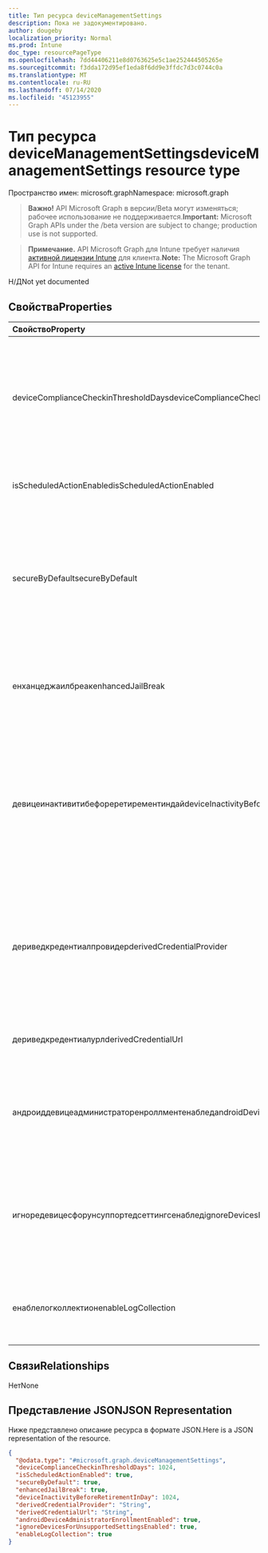 ```yaml
---
title: Тип ресурса deviceManagementSettings
description: Пока не задокументировано.
author: dougeby
localization_priority: Normal
ms.prod: Intune
doc_type: resourcePageType
ms.openlocfilehash: 7dd44406211e8d0763625e5c1ae252444505265e
ms.sourcegitcommit: f3dda172d95ef1eda8f6dd9e3ffdc7d3c0744c0a
ms.translationtype: MT
ms.contentlocale: ru-RU
ms.lasthandoff: 07/14/2020
ms.locfileid: "45123955"
---
```

# <a name="devicemanagementsettings-resource-type"></a><span data-ttu-id="71392-103">Тип ресурса deviceManagementSettings</span><span class="sxs-lookup"><span data-stu-id="71392-103">deviceManagementSettings resource type</span></span>

<span data-ttu-id="71392-104">Пространство имен: microsoft.graph</span><span class="sxs-lookup"><span data-stu-id="71392-104">Namespace: microsoft.graph</span></span>

> <span data-ttu-id="71392-105">**Важно!** API Microsoft Graph в версии/Beta могут изменяться; рабочее использование не поддерживается.</span><span class="sxs-lookup"><span data-stu-id="71392-105">**Important:** Microsoft Graph APIs under the /beta version are subject to change; production use is not supported.</span></span>

> <span data-ttu-id="71392-106">**Примечание.** API Microsoft Graph для Intune требует наличия [активной лицензии Intune](https://go.microsoft.com/fwlink/?linkid=839381) для клиента.</span><span class="sxs-lookup"><span data-stu-id="71392-106">**Note:** The Microsoft Graph API for Intune requires an [active Intune license](https://go.microsoft.com/fwlink/?linkid=839381) for the tenant.</span></span>

<span data-ttu-id="71392-107">Н/Д</span><span class="sxs-lookup"><span data-stu-id="71392-107">Not yet documented</span></span>

## <a name="properties"></a><span data-ttu-id="71392-108">Свойства</span><span class="sxs-lookup"><span data-stu-id="71392-108">Properties</span></span>
|<span data-ttu-id="71392-109">Свойство</span><span class="sxs-lookup"><span data-stu-id="71392-109">Property</span></span>|<span data-ttu-id="71392-110">Тип</span><span class="sxs-lookup"><span data-stu-id="71392-110">Type</span></span>|<span data-ttu-id="71392-111">Описание</span><span class="sxs-lookup"><span data-stu-id="71392-111">Description</span></span>|
|:---|:---|:---|
|<span data-ttu-id="71392-112">deviceComplianceCheckinThresholdDays</span><span class="sxs-lookup"><span data-stu-id="71392-112">deviceComplianceCheckinThresholdDays</span></span>|<span data-ttu-id="71392-113">Int32</span><span class="sxs-lookup"><span data-stu-id="71392-113">Int32</span></span>|<span data-ttu-id="71392-114">Количество дней, в течение которых устройство может считаться соответствующим требованиям, несмотря на отсутствие записей после изменения.</span><span class="sxs-lookup"><span data-stu-id="71392-114">The number of days a device is allowed to go without checking in to remain compliant.</span></span>|
|<span data-ttu-id="71392-115">isScheduledActionEnabled</span><span class="sxs-lookup"><span data-stu-id="71392-115">isScheduledActionEnabled</span></span>|<span data-ttu-id="71392-116">Логический</span><span class="sxs-lookup"><span data-stu-id="71392-116">Boolean</span></span>|<span data-ttu-id="71392-117">Включена ли функция для запланированного действия для правила.</span><span class="sxs-lookup"><span data-stu-id="71392-117">Is feature enabled or not for scheduled action for rule.</span></span>|
|<span data-ttu-id="71392-118">secureByDefault</span><span class="sxs-lookup"><span data-stu-id="71392-118">secureByDefault</span></span>|<span data-ttu-id="71392-119">Boolean</span><span class="sxs-lookup"><span data-stu-id="71392-119">Boolean</span></span>|<span data-ttu-id="71392-120">Устройство считается несоответствующим требованиям, если для данного свойства установлено значение true, но не выбраны целевые политики соответствия требованиям.</span><span class="sxs-lookup"><span data-stu-id="71392-120">Device should be noncompliant when there is no compliance policy targeted when this is true</span></span>|
|<span data-ttu-id="71392-121">енханцеджаилбреак</span><span class="sxs-lookup"><span data-stu-id="71392-121">enhancedJailBreak</span></span>|<span data-ttu-id="71392-122">Логический</span><span class="sxs-lookup"><span data-stu-id="71392-122">Boolean</span></span>|<span data-ttu-id="71392-123">Функция включена или не включена для обнаружения расширенной жаилбреак.</span><span class="sxs-lookup"><span data-stu-id="71392-123">Is feature enabled or not for enhanced jailbreak detection.</span></span>|
|<span data-ttu-id="71392-124">девицеинактивитибефореретирементиндай</span><span class="sxs-lookup"><span data-stu-id="71392-124">deviceInactivityBeforeRetirementInDay</span></span>|<span data-ttu-id="71392-125">Int32</span><span class="sxs-lookup"><span data-stu-id="71392-125">Int32</span></span>|<span data-ttu-id="71392-126">Когда устройство не будет возвращать указанное количество дней, данные компании могут быть удалены, а устройство не будет управляться.</span><span class="sxs-lookup"><span data-stu-id="71392-126">When the device does not check in for specified number of days, the company data might be removed and the device will not be under management.</span></span> <span data-ttu-id="71392-127">Допустимые значения — от 30 до 270</span><span class="sxs-lookup"><span data-stu-id="71392-127">Valid values 30 to 270</span></span>|
|<span data-ttu-id="71392-128">дериведкредентиалпровидер</span><span class="sxs-lookup"><span data-stu-id="71392-128">derivedCredentialProvider</span></span>|[<span data-ttu-id="71392-129">дериведкредентиалпровидертипе</span><span class="sxs-lookup"><span data-stu-id="71392-129">derivedCredentialProviderType</span></span>](../resources/intune-deviceconfig-derivedcredentialprovidertype.md)|<span data-ttu-id="71392-130">Производный поставщик учетных данных, который будет использоваться для этой учетной записи.</span><span class="sxs-lookup"><span data-stu-id="71392-130">The Derived Credential Provider to use for this account.</span></span> <span data-ttu-id="71392-131">Возможные значения: `notConfigured`, `entrustDataCard`, `purebred`, `xTec`, `intercede`.</span><span class="sxs-lookup"><span data-stu-id="71392-131">Possible values are: `notConfigured`, `entrustDataCard`, `purebred`, `xTec`, `intercede`.</span></span>|
|<span data-ttu-id="71392-132">дериведкредентиалурл</span><span class="sxs-lookup"><span data-stu-id="71392-132">derivedCredentialUrl</span></span>|<span data-ttu-id="71392-133">String</span><span class="sxs-lookup"><span data-stu-id="71392-133">String</span></span>|<span data-ttu-id="71392-134">URI самообслуживания поставщика производных учетных данных.</span><span class="sxs-lookup"><span data-stu-id="71392-134">The Derived Credential Provider self-service URI.</span></span>|
|<span data-ttu-id="71392-135">андроиддевицеадминистраторенроллментенаблед</span><span class="sxs-lookup"><span data-stu-id="71392-135">androidDeviceAdministratorEnrollmentEnabled</span></span>|<span data-ttu-id="71392-136">Логический</span><span class="sxs-lookup"><span data-stu-id="71392-136">Boolean</span></span>|<span data-ttu-id="71392-137">Свойство, определяющее, включена ли регистрация администратора устройств Android для этой учетной записи.</span><span class="sxs-lookup"><span data-stu-id="71392-137">The property to determine if Android device administrator enrollment is enabled for this account.</span></span>|
|<span data-ttu-id="71392-138">игноредевицесфорунсуппортедсеттингсенаблед</span><span class="sxs-lookup"><span data-stu-id="71392-138">ignoreDevicesForUnsupportedSettingsEnabled</span></span>|<span data-ttu-id="71392-139">Логический</span><span class="sxs-lookup"><span data-stu-id="71392-139">Boolean</span></span>|<span data-ttu-id="71392-140">Свойство, определяющее, следует ли игнорировать неподдерживаемые параметры соответствия для определенных моделей устройств.</span><span class="sxs-lookup"><span data-stu-id="71392-140">The property to determine whether to ignore unsupported compliance settings on certian models of devices.</span></span>|
|<span data-ttu-id="71392-141">енаблелогколлектион</span><span class="sxs-lookup"><span data-stu-id="71392-141">enableLogCollection</span></span>|<span data-ttu-id="71392-142">Логический</span><span class="sxs-lookup"><span data-stu-id="71392-142">Boolean</span></span>|<span data-ttu-id="71392-143">Определяет, доступна ли функция сбора журналов для использования.</span><span class="sxs-lookup"><span data-stu-id="71392-143">Determines whether the log collection feature should be available for use.</span></span>|

## <a name="relationships"></a><span data-ttu-id="71392-144">Связи</span><span class="sxs-lookup"><span data-stu-id="71392-144">Relationships</span></span>
<span data-ttu-id="71392-145">Нет</span><span class="sxs-lookup"><span data-stu-id="71392-145">None</span></span>

## <a name="json-representation"></a><span data-ttu-id="71392-146">Представление JSON</span><span class="sxs-lookup"><span data-stu-id="71392-146">JSON Representation</span></span>
<span data-ttu-id="71392-147">Ниже представлено описание ресурса в формате JSON.</span><span class="sxs-lookup"><span data-stu-id="71392-147">Here is a JSON representation of the resource.</span></span>
<!-- {
  "blockType": "resource",
  "@odata.type": "microsoft.graph.deviceManagementSettings"
}
-->
``` json
{
  "@odata.type": "#microsoft.graph.deviceManagementSettings",
  "deviceComplianceCheckinThresholdDays": 1024,
  "isScheduledActionEnabled": true,
  "secureByDefault": true,
  "enhancedJailBreak": true,
  "deviceInactivityBeforeRetirementInDay": 1024,
  "derivedCredentialProvider": "String",
  "derivedCredentialUrl": "String",
  "androidDeviceAdministratorEnrollmentEnabled": true,
  "ignoreDevicesForUnsupportedSettingsEnabled": true,
  "enableLogCollection": true
}
```



